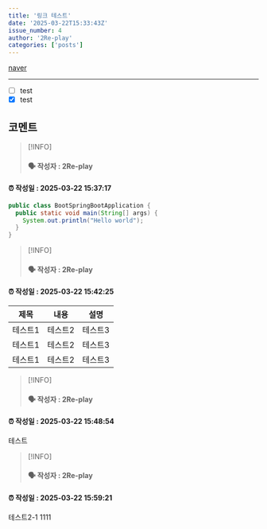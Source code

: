 ```yaml
---
title: '링크 테스트'
date: '2025-03-22T15:33:43Z'
issue_number: 4
author: '2Re-play'
categories: ['posts']
---
```


[naver](https://www.naver.com)

---

- [ ] test
- [x] test

## 코멘트

> [!INFO] 
 > #### 🗣 작성자 : 2Re-play
#### ⏰ 작성일 : 2025-03-22 15:37:17
```java
public class BootSpringBootApplication {
  public static void main(String[] args) {
    System.out.println("Hello world");
  }
}
```

> [!INFO] 
 > #### 🗣 작성자 : 2Re-play
#### ⏰ 작성일 : 2025-03-22 15:42:25
|제목|내용|설명|
|------|---|---|
|테스트1|테스트2|테스트3|
|테스트1|테스트2|테스트3|
|테스트1|테스트2|테스트3|

> [!INFO] 
 > #### 🗣 작성자 : 2Re-play
#### ⏰ 작성일 : 2025-03-22 15:48:54
테스트

> [!INFO] 
 > #### 🗣 작성자 : 2Re-play
#### ⏰ 작성일 : 2025-03-22 15:59:21
테스트2-1
1111

